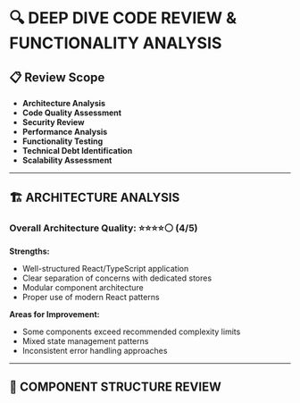 # 🔍 DEEP DIVE CODE REVIEW & FUNCTIONALITY ANALYSIS

## 📋 Review Scope
- **Architecture Analysis**
- **Code Quality Assessment** 
- **Security Review**
- **Performance Analysis**
- **Functionality Testing**
- **Technical Debt Identification**
- **Scalability Assessment**

---

## 🏗️ ARCHITECTURE ANALYSIS

### Overall Architecture Quality: ⭐⭐⭐⭐⚪ (4/5)

**Strengths:**
- Well-structured React/TypeScript application
- Clear separation of concerns with dedicated stores
- Modular component architecture
- Proper use of modern React patterns

**Areas for Improvement:**
- Some components exceed recommended complexity limits
- Mixed state management patterns
- Inconsistent error handling approaches

---

## 📁 COMPONENT STRUCTURE REVIEW

